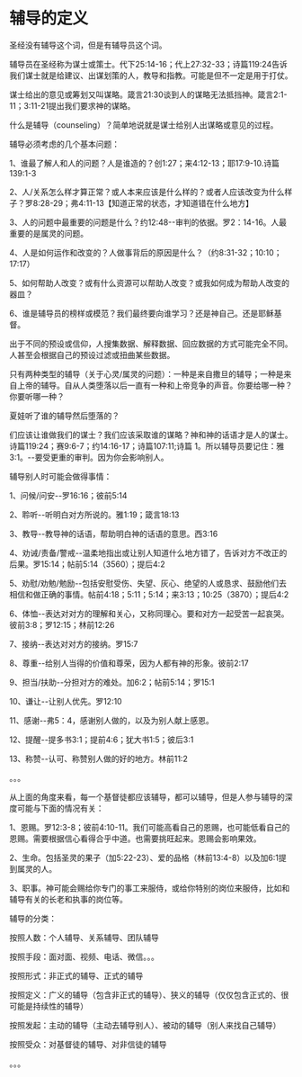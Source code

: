 # 辅导的定义



<p>圣经没有辅导这个词，但是有辅导员这个词。</p>

<p>辅导员在圣经称为谋士或策士。代下25:14-16；代上27:32-33；诗篇119:24告诉我们谋士就是给建议、出谋划策的人，教导和指教。可能是但不一定是用于打仗。</p>

<p>谋士给出的意见或筹划又叫谋略。箴言21:30谈到人的谋略无法抵挡神。箴言2:1-11；3:11-21提出我们要求神的谋略。</p>

<p>什么是辅导（counseling）？简单地说就是谋士给别人出谋略或意见的过程。</p>

<p>辅导必须考虑的几个基本问题：</p>

<p>1、谁最了解人和人的问题？人是谁造的？创1:27；来4:12-13；耶17:9-10.诗篇139:1-3</p>

<p>2、人/关系怎么样才算正常？或人本来应该是什么样的？或者人应该改变为什么样子？罗8:28-29；弗4:11-13【知道正常的状态，才知道错在什么地方】</p>

<p>3、人的问题中最重要的问题是什么？约12:48--审判的依据。罗2：14-16。人最重要的是属灵的问题。</p>

<p>4、人是如何运作和改变的？人做事背后的原因是什么？（约8:31-32；10:10；17:17）</p>

<p>5、如何帮助人改变？或有什么资源可以帮助人改变？或我如何成为帮助人改变的器皿？</p>

<p>6、谁是辅导员的榜样或模范？我们最终要向谁学习？还是神自己。还是耶稣基督。</p>

<p>出于不同的预设或信仰，人搜集数据、解释数据、回应数据的方式可能完全不同。人甚至会根据自己的预设过滤或扭曲某些数据。</p>

<ol>
</ol>

<p>只有两种类型的辅导（关于心灵/属灵的问题）：一种是来自撒旦的辅导；一种是来自上帝的辅导。自从人类堕落以后一直有一种和上帝竞争的声音。你要给哪一种？你要听哪一种？</p>

<p>夏娃听了谁的辅导然后堕落的？</p>

<p>们应该让谁做我们的谋士？我们应该采取谁的谋略？神和神的话语才是人的谋士。诗篇119:24；赛9:6-7；约14:16-17；诗篇107:11;诗篇 1。所以辅导员要记住：雅3:1。--要受更重的审判。因为你会影响别人。</p>

<p>辅导别人时可能会做得事情：</p>

<p>1、问候/问安--罗16:16；彼前5:14</p>

<p>2、聆听--听明白对方所说的。雅1:19；箴言18:13</p>

<p>3、教导--教导神的话语，帮助明白神的话语的意思。西3:16</p>

<p>4、劝诫/责备/警戒--温柔地指出或让别人知道什么地方错了，告诉对方不改正的后果。罗15:14；帖前5:14（3560）；提后4:2</p>

<p>5、劝慰/劝勉/勉励--包括安慰受伤、失望、灰心、绝望的人或恳求、鼓励他们去相信和做正确的事情。帖前4:18；5:11；5:14；来3:13；10:25（3870）；提后4:2</p>

<p>6、体恤--表达对对方的理解和关心，又称同理心。要和对方一起受苦一起哀哭。彼前3:8；罗12:15；林前12:26</p>

<p>7、接纳--表达对对方的接纳。罗15:7</p>

<p>8、尊重--给别人当得的价值和尊荣，因为人都有神的形象。彼前2:17</p>

<p>9、担当/扶助--分担对方的难处。加6:2；帖前5:14；罗15:1</p>

<p>10、谦让--让别人优先。罗12:10</p>

<p>11、感谢--弗5：4，感谢别人做的，以及为别人献上感恩。</p>

<p>12、提醒--提多书3:1；提前4:6；犹大书1:5；彼后3:1</p>

<p>13、称赞--认可、称赞别人做的好的地方。林前11:2</p>

<p>。。。</p>

<p>从上面的角度来看，每一个基督徒都应该辅导，都可以辅导，但是人参与辅导的深度可能与下面的情况有关：</p>

<p>1、恩赐。罗12:3-8；彼前4:10-11。我们可能高看自己的恩赐，也可能低看自己的恩赐。需要根据信心看得合乎中道。也需要挑旺起来。恩赐会影响果效。</p>

<p>2、生命。包括圣灵的果子（加5:22-23）、爱的品格（林前13:4-8）以及加6:1提到属灵的人。</p>

<p>3、职事。神可能会赐给你专门的事工来服侍，或给你特别的岗位来服侍，比如和辅导有关的长老和执事的岗位等。</p>

<p>辅导的分类：</p>

<p>按照人数：个人辅导、关系辅导、团队辅导</p>

<p>按照手段：面对面、视频、电话、微信。。。</p>

<p>按照形式：非正式的辅导、正式的辅导</p>

<p>按照定义：广义的辅导（包含非正式的辅导）、狭义的辅导（仅仅包含正式的、很可能是持续性的辅导）</p>

<p>按照发起：主动的辅导（主动去辅导别人）、被动的辅导（别人来找自己辅导）</p>

<p>按照受众：对基督徒的辅导、对非信徒的辅导</p>

<p>。。。</p>